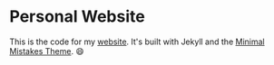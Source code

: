 # Personal Website

This is the code for my [website](http://www.juliawatzek.com). It's built with Jekyll and the [Minimal Mistakes Theme](https://mmistakes.github.io/minimal-mistakes/). :smile: